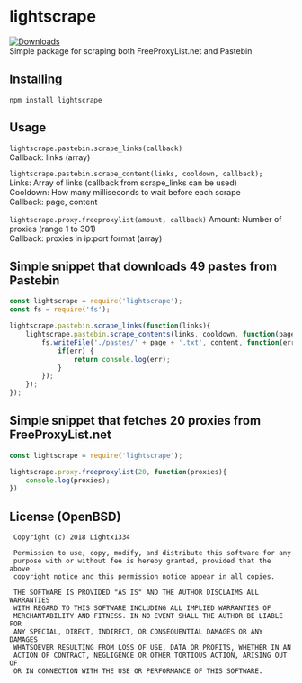 # lightscrape
[![Downloads](https://img.shields.io/npm/dt/lightscrape.svg)](https://www.npmjs.com/lightscrape)  
Simple package for scraping both FreeProxyList.net and Pastebin

## Installing
`npm install lightscrape`

## Usage
`lightscrape.pastebin.scrape_links(callback)`  
Callback: links (array)

`lightscrape.pastebin.scrape_content(links, cooldown, callback);`  
Links: Array of links (callback from scrape_links can be used)  
Cooldown: How many milliseconds to wait before each scrape  
Callback: page, content

`lightscrape.proxy.freeproxylist(amount, callback)`
Amount: Number of proxies (range 1 to 301)  
Callback: proxies in ip:port format (array)

## Simple snippet that downloads 49 pastes from Pastebin
```js
const lightscrape = require('lightscrape');
const fs = require('fs');

lightscrape.pastebin.scrape_links(function(links){
    lightscrape.pastebin.scrape_contents(links, cooldown, function(page, content){
        fs.writeFile('./pastes/' + page + '.txt', content, function(err) {
            if(err) {
                return console.log(err);
            }
        });
    });
});
```

## Simple snippet that fetches 20 proxies from FreeProxyList.net
```js
const lightscrape = require('lightscrape');

lightscrape.proxy.freeproxylist(20, function(proxies){
    console.log(proxies);
})
```

## License (OpenBSD)
```
 Copyright (c) 2018 Lightx1334
 
 Permission to use, copy, modify, and distribute this software for any
 purpose with or without fee is hereby granted, provided that the above
 copyright notice and this permission notice appear in all copies.
 
 THE SOFTWARE IS PROVIDED "AS IS" AND THE AUTHOR DISCLAIMS ALL WARRANTIES
 WITH REGARD TO THIS SOFTWARE INCLUDING ALL IMPLIED WARRANTIES OF
 MERCHANTABILITY AND FITNESS. IN NO EVENT SHALL THE AUTHOR BE LIABLE FOR
 ANY SPECIAL, DIRECT, INDIRECT, OR CONSEQUENTIAL DAMAGES OR ANY DAMAGES
 WHATSOEVER RESULTING FROM LOSS OF USE, DATA OR PROFITS, WHETHER IN AN
 ACTION OF CONTRACT, NEGLIGENCE OR OTHER TORTIOUS ACTION, ARISING OUT OF
 OR IN CONNECTION WITH THE USE OR PERFORMANCE OF THIS SOFTWARE.
```